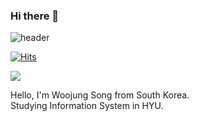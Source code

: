 ### Hi there 👋
![header](https://capsule-render.vercel.app/api?type=waving&color=gradient&height=300&section=header&text=Welcome&fontSize=90&animation=fadeIn)

[![Hits](https://hits.seeyoufarm.com/api/count/incr/badge.svg?url=https%3A%2F%2Fgithub.com%2Fopusdeisong&count_bg=%23D72622&title_bg=%23555555&icon=&icon_color=%23E7E7E7&title=hits&edge_flat=false)](https://hits.seeyoufarm.com)




<img align='center' src="http://mazassumnida.wtf/api/v2/generate_badge?boj=opusdeisong">



Hello, I'm Woojung Song from South Korea.
<br/>
Studying Information System in HYU.
